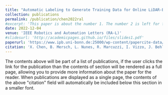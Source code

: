 ```yaml
---
title: "Automatic Labeling to Generate Training Data for Online LiDAR-Based Moving Object Segmentation"
collection: publications
permalink: /publication/chen2022ral
#excerpt: 'This paper is about the number 1. The number 2 is left for future work.'
date: 2022-12-04
venue: 'IEEE Robotics and Automation Letters (RA-L)'
#slidesurl: 'http://academicpages.github.io/files/slides1.pdf'
paperurl: 'https://www.ipb.uni-bonn.de:25000/wp-content/papercite-data/pdf/chen2022ral.pdf'
citation: 'X. Chen, B. Mersch, L. Nunes, R. Marcuzzi, I. Vizzo, J. Behley, and C. Stachniss, “Automatic Labeling to Generate Training Data for Online LiDAR-Based Moving Object Segmentation,” IEEE Robotics and Automation Letters (RA-L), vol. 7, iss. 3, pp. 6107-6114, 2022.'
---
```


The contents above will be part of a list of publications, if the user clicks the link for the publication than the contents of section will be rendered as a full page, allowing you to provide more information about the paper for the reader. When publications are displayed as a single page, the contents of the above "citation" field will automatically be included below this section in a smaller font.
